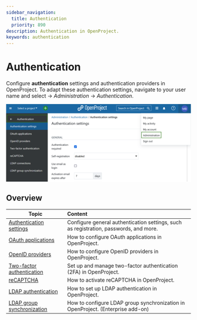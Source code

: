 ```yaml
---
sidebar_navigation:
  title: Authentication
  priority: 890	
description: Authentication in OpenProject.
keywords: authentication
---
```

# Authentication

Configure **authentication** settings and authentication providers in OpenProject.  To adapt these authentication settings, navigate to your user name and select -> *Administration* -> *Authentication*.

![Authentication settings in OpenProject system administration](openproject_system_guide_authentication_settings.png)

## Overview

| Topic                                                                        | Content                                                                               |
|------------------------------------------------------------------------------|:--------------------------------------------------------------------------------------|
| [Authentication settings](authentication-settings)                           | Configure general authentication settings, such as registration, passwords, and more. |
| [OAuth applications](oauth-applications)                                     | How to configure OAuth applications in OpenProject.                                   |
| [OpenID providers](openid-providers)                                         | How to configure OpenID providers in OpenProject.                                     |
| [Two-factor authentication](two-factor-authentication)                       | Set up and manage two-factor authentication (2FA) in OpenProject.                     |
| [reCAPTCHA](recaptcha)                                                       | How to activate reCAPTCHA in OpenProject.                                             |
| [LDAP authentication](ldap-connections)                                      | How to set up LDAP authentication in OpenProject.                                     |
| [LDAP group synchronization](ldap-connections/ldap-group-synchronization) | How to configure LDAP group synchronization in OpenProject. (Enterprise add-on)         |
